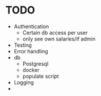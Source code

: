 # TODO
- Authentication
    - Certain db access per user
    - only see own salaries/if admin
- Testing
- Error handling
- db
    - Postgresql
    - docker
    - populate script
- Logging
-